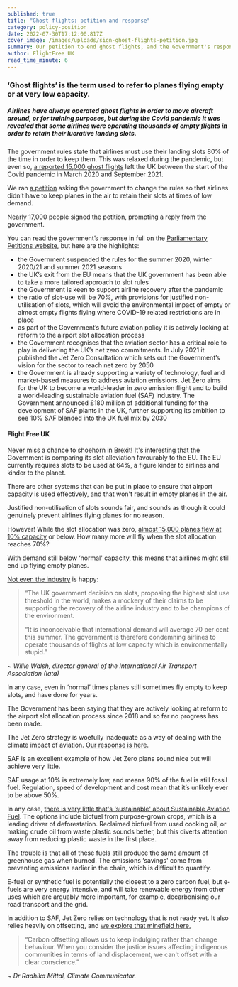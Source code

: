 ```yaml
---
published: true
title: "Ghost flights: petition and response"
category: policy-position
date: 2022-07-30T17:12:00.817Z
cover_image: /images/uploads/sign-ghost-flights-petition.jpg
summary: Our petition to end ghost flights, and the Government's response
author: FlightFree UK
read_time_minute: 6
---
```

### ‘Ghost flights’ is the term used to refer to planes flying empty or at very low capacity.

##### Airlines have always operated ghost flights in order to move aircraft around, or for training purposes, but during the Covid pandemic it was revealed that some airlines were operating thousands of empty flights in order to retain their lucrative landing slots. 

The government rules state that airlines must use their landing slots 80% of the time in order to keep them. This was relaxed during the pandemic, but even so, [a reported 15,000 ghost flights](https://www.theguardian.com/environment/2022/mar/31/ghost-flights-from-uk-running-at-500-a-month-data-reveals) left the UK between the start of the Covid pandemic in March 2020 and September 2021.

We ran [a petition](https://petition.parliament.uk/petitions/605749) asking the government to change the rules so that airlines didn’t have to keep planes in the air to retain their slots at times of low demand. 

Nearly 17,000 people signed the petition, prompting a reply from the government. 

You can read the government’s response in full on the [Parliamentary Petitions website](https://petition.parliament.uk/petitions/605749), but here are the highlights:

* the Government suspended the rules for the summer 2020, winter 2020/21 and summer 2021 seasons
* the UK’s exit from the EU means that the UK government has been able to take a more tailored approach to slot rules
* the Government is keen to support airline recovery after the pandemic
* the ratio of slot-use will be 70%, with provisions for justified non-utilisation of slots, which will avoid the environmental impact of empty or almost empty flights flying where COVID-19 related restrictions are in place
* as part of the Government’s future aviation policy it is actively looking at reform to the airport slot allocation process
* the Government recognises that the aviation sector has a critical role to play in delivering the UK’s net zero commitments. In July 2021 it published the Jet Zero Consultation which sets out the Government’s vision for the sector to reach net zero by 2050
* the Government is already supporting a variety of technology, fuel and market-based measures to address aviation emissions. Jet Zero aims for the UK to become a world-leader in zero emission flight and to build a world-leading sustainable aviation fuel (SAF) industry. The Government announced £180 million of additional funding for the development of SAF plants in the UK, further supporting its ambition to see 10% SAF blended into the UK fuel mix by 2030

#### Flight Free UK

Never miss a chance to shoehorn in Brexit! It's interesting that the Government is comparing its slot alleviation favourably to the EU. The EU currently requires slots to be used at 64%, a figure kinder to airlines and kinder to the planet. 

There are other systems that can be put in place to ensure that airport capacity is used effectively, and that won't result in empty planes in the air. 

Justified non-utilisation of slots sounds fair, and sounds as though it could genuinely prevent airlines flying planes for no reason.

However! While the slot allocation was zero, [almost 15,000 planes flew at 10% capacity](https://www.theguardian.com/environment/2022/feb/22/almost-15000-ghost-flights-left-uk-since-pandemic-began) or below. How many more will fly when the slot allocation reaches 70%?

With demand still below ‘normal' capacity, this means that airlines might still end up flying empty planes. 

[Not even the industry](https://www.independent.co.uk/travel/news-and-advice/airline-slots-heathrow-airport-ghost-flights-b1999038.html) is happy:

> “The UK government decision on slots, proposing the highest slot use threshold in the world, makes a mockery of their claims to be supporting the recovery of the airline industry and to be champions of the environment.
>
> “It is inconceivable that international demand will average 70 per cent this summer. The government is therefore condemning airlines to operate thousands of flights at low capacity which is environmentally stupid.” 

*~ Willie Walsh, director general of the International Air Transport Association (Iata)*

In any case, even in ‘normal’ times planes still sometimes fly empty to keep slots, and have done for years.

The Government has been saying that they are actively looking at reform to the airport slot allocation process since 2018 and so far no progress has been made.

The Jet Zero strategy is woefully inadequate as a way of dealing with the climate impact of aviation. [Our response is here](https://flightfree.co.uk/post/whats-wrong-with-jet-zero/).

SAF is an excellent example of how Jet Zero plans sound nice but will achieve very little.

SAF usage at 10% is extremely low, and means 90% of the fuel is still fossil fuel. Regulation, speed of development and cost mean that it’s unlikely ever to be above 50%.

In any case, [there is very little that's ‘sustainable' about Sustainable Aviation Fuel](https://flightfree.co.uk/post/the-trouble-with-saf/). The options include biofuel from purpose-grown crops, which is a leading driver of deforestation. Reclaimed biofuel from used cooking oil, or making crude oil from waste plastic sounds better, but this diverts attention away from reducing plastic waste in the first place.

The trouble is that all of these fuels still produce the same amount of greenhouse gas when burned. The emissions ‘savings' come from preventing emissions earlier in the chain, which is difficult to quantify.

E-fuel or synthetic fuel is potentially the closest to a zero carbon fuel, but e-fuels are very energy intensive, and will take renewable energy from other uses which are arguably more important, for example, decarbonising our road transport and the grid. 

In addition to SAF, Jet Zero relies on technology that is not ready yet. It also relies heavily on offsetting, and [we explore that minefield here.](https://flightfree.co.uk/post/podcast-series-episode-5-carbon-offsets-and-green-technology/)

> “Carbon offsetting allows us to keep indulging rather than change behaviour. When you consider the justice issues affecting indigenous communities in terms of land displacement, we can't offset with a clear conscience.” 

*~ Dr Radhika Mittal, Climate Communicator.*